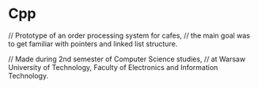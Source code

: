 # Cpp

// Prototype of an order processing system for cafes,
// the main goal was to get familiar with pointers and linked list structure.

// Made during 2nd semester of Computer Science studies,
// at Warsaw University of Technology, Faculty of Electronics and Information Technology.

